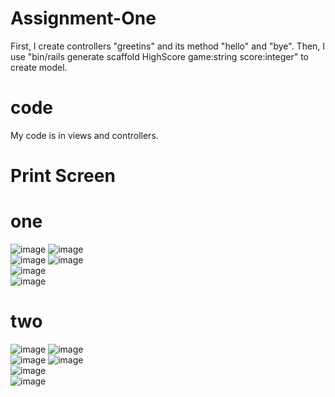 # Assignment-One
  First, I create controllers "greetins" and its method "hello" and "bye".
  Then, I use "bin/rails generate scaffold HighScore game:string score:integer" to create model.
# code
  My code is in views and controllers.

# Print Screen
# one
 ![image](https://github.com/zjx17/Assignment-One/blob/master/PrintScreen/1.1.png) 
 ![image](https://github.com/zjx17/Assignment-One/blob/master/PrintScreen/1.2.png)  
 ![image](https://github.com/zjx17/Assignment-One/blob/master/PrintScreen/1.3.png) 
 ![image](https://github.com/zjx17/Assignment-One/blob/master/PrintScreen/1.4.png)  
 ![image](https://github.com/zjx17/Assignment-One/blob/master/PrintScreen/1.5.png)  
 ![image](https://github.com/zjx17/Assignment-One/blob/master/PrintScreen/1.6.png)  
# two
 ![image](https://github.com/zjx17/Assignment-One/blob/master/PrintScreen/2.1.png) 
 ![image](https://github.com/zjx17/Assignment-One/blob/master/PrintScreen/2.2.png)  
 ![image](https://github.com/zjx17/Assignment-One/blob/master/PrintScreen/2.3.png) 
 ![image](https://github.com/zjx17/Assignment-One/blob/master/PrintScreen/2.4.png)  
 ![image](https://github.com/zjx17/Assignment-One/blob/master/PrintScreen/2.5.png)  
 ![image](https://github.com/zjx17/Assignment-One/blob/master/PrintScreen/2.6.png) 
 
 
